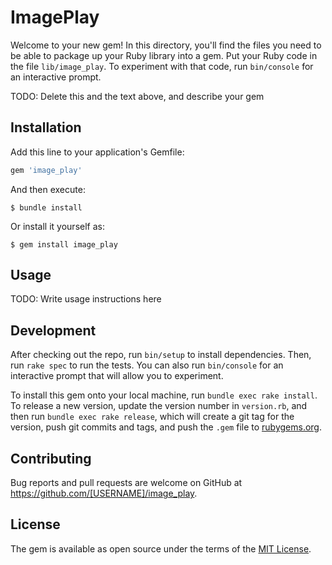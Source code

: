 # ImagePlay

Welcome to your new gem! In this directory, you'll find the files you need to be able to package up your Ruby library into a gem. Put your Ruby code in the file `lib/image_play`. To experiment with that code, run `bin/console` for an interactive prompt.

TODO: Delete this and the text above, and describe your gem

## Installation

Add this line to your application's Gemfile:

```ruby
gem 'image_play'
```

And then execute:

    $ bundle install

Or install it yourself as:

    $ gem install image_play

## Usage

TODO: Write usage instructions here

## Development

After checking out the repo, run `bin/setup` to install dependencies. Then, run `rake spec` to run the tests. You can also run `bin/console` for an interactive prompt that will allow you to experiment.

To install this gem onto your local machine, run `bundle exec rake install`. To release a new version, update the version number in `version.rb`, and then run `bundle exec rake release`, which will create a git tag for the version, push git commits and tags, and push the `.gem` file to [rubygems.org](https://rubygems.org).

## Contributing

Bug reports and pull requests are welcome on GitHub at https://github.com/[USERNAME]/image_play.


## License

The gem is available as open source under the terms of the [MIT License](https://opensource.org/licenses/MIT).
